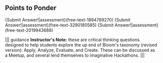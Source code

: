 ## Points to Ponder
 
 {Submit Answer!|assessment}(free-text-1894789270)
 {Submit Answer!|assessment}(free-text-3290180585)
 {Submit Answer!|assessment}(free-text-2019943688)


||| guidance
**Instructor's Note:**  these are critical thinking questions designed to help students explore the up end of Bloom's taxonomy (revised version): Apply, Analyze, Evaluate, and Create.  These can be discussed as a Meetup, and several lend themselves to imaginative Hackathons. 
|||

